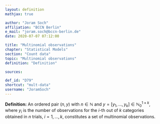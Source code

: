 ```yaml
---
layout: definition
mathjax: true

author: "Joram Soch"
affiliation: "BCCN Berlin"
e_mail: "joram.soch@bccn-berlin.de"
date: 2020-07-07 07:12:00

title: "Multinomial observations"
chapter: "Statistical Models"
section: "Count data"
topic: "Multinomial observations"
definition: "Definition"

sources:

def_id: "D79"
shortcut: "mult-data"
username: "JoramSoch"
---
```



**Definition:** An ordered pair $(n,y)$ with $n \in \mathbb{N}$ and $y = \left[ y_1, \ldots, y_k \right] \in \mathbb{N}_0^{1 \times k}$, where $y_i$ is the number of observations for the $i$-th out of $k$ categories obtained in $n$ trials, $i = 1, \ldots, k$, constitutes a set of multinomial observations.